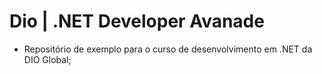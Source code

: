 # Dio | .NET Developer Avanade

 * Repositório de exemplo para o curso de desenvolvimento em .NET da DIO Global; 
